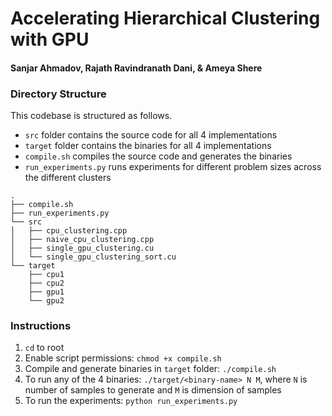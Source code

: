 # Accelerating Hierarchical Clustering with GPU

#### Sanjar Ahmadov, Rajath Ravindranath Dani, & Ameya Shere

### Directory Structure

This codebase is structured as follows.
- `src` folder contains the source code for all 4 implementations
- `target` folder contains the binaries for all 4 implementations
- `compile.sh` compiles the source code and generates the binaries
- `run_experiments.py` runs experiments for different problem sizes across the different clusters

```
.
├── compile.sh
├── run_experiments.py
└── src
│   ├── cpu_clustering.cpp
│   ├── naive_cpu_clustering.cpp
│   ├── single_gpu_clustering.cu
│   └── single_gpu_clustering_sort.cu
└── target
    ├── cpu1
    ├── cpu2
    ├── gpu1
    └── gpu2
```

### Instructions
1. `cd` to root
2. Enable script permissions: `chmod +x compile.sh`
3. Compile and generate binaries in `target` folder: `./compile.sh`
4. To run any of the 4 binaries: `./target/<binary-name> N M`, where `N` is number of samples to generate and `M` is dimension of samples
5. To run the experiments: `python run_experiments.py`
